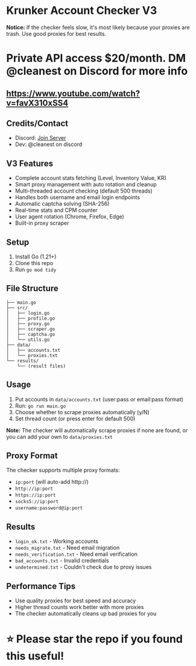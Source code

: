 # Krunker Account Checker V3

**Notice:** If the checker feels slow, it's most likely because your proxies are trash. Use good proxies for best results.

# Private API access $20/month. DM @cleanest on Discord for more info

## https://www.youtube.com/watch?v=favX310xSS4

## Credits/Contact
- Discord: [Join Server](https://discord.gg/QgqKpKVG5t)
- Dev: @cleanest on discord

## V3 Features
- Complete account stats fetching (Level, Inventory Value, KR)
- Smart proxy management with auto rotation and cleanup
- Multi-threaded account checking (default 500 threads)
- Handles both username and email login endpoints
- Automatic captcha solving (SHA-256)
- Real-time stats and CPM counter
- User agent rotation (Chrome, Firefox, Edge)
- Built-in proxy scraper

## Setup
1. Install Go (1.21+)
2. Clone this repo
3. Run `go mod tidy`

## File Structure
```
├── main.go
├── src/
│   ├── login.go
│   ├── profile.go
│   ├── proxy.go
│   ├── scraper.go
│   ├── captcha.go
│   └── utils.go
├── data/
│   ├── accounts.txt
│   └── proxies.txt
└── results/
    └── (result files)
```

## Usage
1. Put accounts in `data/accounts.txt` (user:pass or email:pass format)
2. Run: `go run main.go`
3. Choose whether to scrape proxies automatically (y/N)
4. Set thread count (or press enter for default 500)

**Note:** The checker will automatically scrape proxies if none are found, or you can add your own to `data/proxies.txt`

## Proxy Format
The checker supports multiple proxy formats:
- `ip:port` (will auto-add http://)
- `http://ip:port`
- `https://ip:port` 
- `socks5://ip:port`
- `username:password@ip:port`

## Results
- `login_ok.txt` - Working accounts
- `needs_migrate.txt` - Need email migration
- `needs_verification.txt` - Need email verification
- `bad_accounts.txt` - Invalid credentials  
- `undetermined.txt` - Couldn't check due to proxy issues

## Performance Tips
- Use quality proxies for best speed and accuracy
- Higher thread counts work better with more proxies
- The checker automatically cleans up bad proxies for you

# ⭐ Please star the repo if you found this useful!



